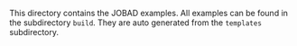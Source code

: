 This directory contains the JOBAD examples. 
All examples can be found in the subdirectory `build`. 
They are auto generated from the `templates` subdirectory. 